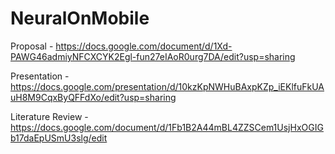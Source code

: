 # NeuralOnMobile

Proposal - https://docs.google.com/document/d/1Xd-PAWG46admiyNFCXCYK2Egl-fun27eIAoR0urg7DA/edit?usp=sharing

Presentation - https://docs.google.com/presentation/d/10kzKpNWHuBAxpKZp_iEKlfuFkUAuH8M9CqxByQFFdXo/edit?usp=sharing

Literature Review - https://docs.google.com/document/d/1Fb1B2A44mBL4ZZSCem1UsjHxOGIGb17daEpUSmU3slg/edit

